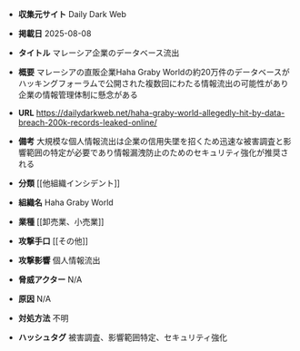 - **収集元サイト**
Daily Dark Web

- **掲載日**
2025-08-08

- **タイトル**
マレーシア企業のデータベース流出

- **概要**
マレーシアの直販企業Haha Graby Worldの約20万件のデータベースがハッキングフォーラムで公開された複数回にわたる情報流出の可能性があり企業の情報管理体制に懸念がある

- **URL**
https://dailydarkweb.net/haha-graby-world-allegedly-hit-by-data-breach-200k-records-leaked-online/

- **備考**
大規模な個人情報流出は企業の信用失墜を招くため迅速な被害調査と影響範囲の特定が必要であり情報漏洩防止のためのセキュリティ強化が推奨される

- **分類**
[[他組織インシデント]]

- **組織名**
Haha Graby World

- **業種**
[[卸売業、小売業]]

- **攻撃手口**
[[その他]]

- **攻撃影響**
個人情報流出

- **脅威アクター**
N/A

- **原因**
N/A

- **対処方法**
不明

- **ハッシュタグ**
被害調査、影響範囲特定、セキュリティ強化
